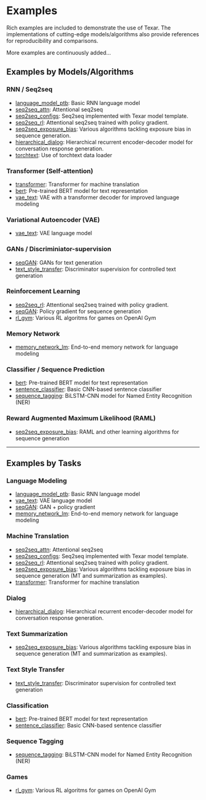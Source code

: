 # Examples #

Rich examples are included to demonstrate the use of Texar. The implementations of cutting-edge models/algorithms also provide references for reproducibility and comparisons. 

More examples are continuously added...

## Examples by Models/Algorithms ##

### RNN / Seq2seq ###

* [language_model_ptb](./language_model_ptb): Basic RNN language model
* [seq2seq_attn](./seq2seq_attn): Attentional seq2seq
* [seq2seq_configs](./seq2seq_configs): Seq2seq implemented with Texar model template.
* [seq2seq_rl](./seq2seq_rl): Attentional seq2seq trained with policy gradient.
* [seq2seq_exposure_bias](./seq2seq_exposure_bias): Various algorithms tackling exposure bias in sequence generation.
* [hierarchical_dialog](./hierarchical_dialog): Hierarchical recurrent encoder-decoder model for conversation response generation.
* [torchtext](./torchtext): Use of torchtext data loader

### Transformer (Self-attention) ###

* [transformer](./transformer): Transformer for machine translation
* [bert](./bert): Pre-trained BERT model for text representation
* [vae_text](./vae_text): VAE with a transformer decoder for improved language modeling 

### Variational Autoencoder (VAE) ###

* [vae_text](./vae_text): VAE language model

### GANs / Discriminiator-supervision ###

* [seqGAN](./seqgan): GANs for text generation
* [text_style_transfer](./text_style_transfer): Discriminator supervision for controlled text generation

### Reinforcement Learning ###

* [seq2seq_rl](./seq2seq_rl): Attentional seq2seq trained with policy gradient.
* [seqGAN](./seqgan): Policy gradient for sequence generation
* [rl_gym](./rl_gym): Various RL algoritms for games on OpenAI Gym

### Memory Network ###

* [memory_network_lm](./memory_network_lm): End-to-end memory network for language modeling

### Classifier / Sequence Prediction ###  

* [bert](./bert): Pre-trained BERT model for text representation
* [sentence_classifier](./sentence_classifier): Basic CNN-based sentence classifier
* [sequence_tagging](./sequence_tagging): BiLSTM-CNN model for Named Entity Recognition (NER)

### Reward Augmented Maximum Likelihood (RAML) ###

* [seq2seq_exposure_bias](./seq2seq_exposure_bias): RAML and other learning algorithms for sequence generation 

---

## Examples by Tasks

### Language Modeling ###

* [language_model_ptb](./language_model_ptb): Basic RNN language model
* [vae_text](./vae_text): VAE language model
* [seqGAN](./seqgan): GAN + policy gradient
* [memory_network_lm](./memory_network_lm): End-to-end memory network for language modeling

### Machine Translation ###

* [seq2seq_attn](./seq2seq_attn): Attentional seq2seq
* [seq2seq_configs](./seq2seq_configs): Seq2seq implemented with Texar model template.
* [seq2seq_rl](./seq2seq_rl): Attentional seq2seq trained with policy gradient.
* [seq2seq_exposure_bias](./seq2seq_exposure_bias): Various algorithms tackling exposure bias in sequence generation (MT and summarization as examples).
* [transformer](./transformer): Transformer for machine translation

### Dialog ###

* [hierarchical_dialog](./hierarchical_dialog): Hierarchical recurrent encoder-decoder model for conversation response generation.

### Text Summarization ###

* [seq2seq_exposure_bias](./seq2seq_exposure_bias): Various algorithms tackling exposure bias in sequence generation (MT and summarization as examples).

### Text Style Transfer ###

* [text_style_transfer](./text_style_transfer): Discriminator supervision for controlled text generation

### Classification ###

* [bert](./bert): Pre-trained BERT model for text representation
* [sentence_classifier](./sentence_classifier): Basic CNN-based sentence classifier

### Sequence Tagging ###

* [sequence_tagging](./sequence_tagging): BiLSTM-CNN model for Named Entity Recognition (NER)

### Games ###

* [rl_gym](./rl_gym): Various RL algoritms for games on OpenAI Gym
